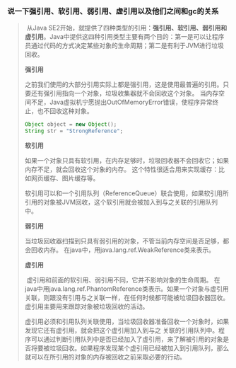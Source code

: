 ### 说一下强引用、软引用、弱引用、虚引用以及他们之间和gc的关系

>  	​	从Java SE2开始，就提供了四种类型的引用：**强引用、软引用、弱引用和虚引用**。Java中提供这四种引用类型主要有两个目的：第一是可以让程序员通过代码的方式决定某些对象的生命周期；第二是有利于JVM进行垃圾回收。 
>
>  **强引用**
>
>  ​	之前我们使用的大部分引用实际上都是强引用，这是使用最普遍的引用。只要还有强引用指向一个对象，垃圾收集器就不会回收这个对象。 当内存空间不足，Java虚拟机宁愿抛出OutOfMemoryError错误，使程序异常终止，也不回收这种对象。 
>
>  ```java
>  Object object = new Object();
>  String str = "StrongReference";
>  ```
>
>  **软引用**
>
>  ​	如果一个对象只具有软引用，在内存足够时，垃圾回收器不会回收它；如果内存不足，就会回收这个对象的内存。 这个特性很适合用来实现缓存：比如网页缓存、图片缓存等。
>
>  ​	软引用可以和一个引用队列（ReferenceQueue）联合使用，如果软引用所引用的对象被JVM回收，这个软引用就会被加入到与之关联的引用队列中。 
>
>  **弱引用**
>
>  ​	当垃圾回收器扫描到只具有弱引用的对象，不管当前内存空间是否足够，都会回收内存。  在java中，用java.lang.ref.WeakReference类来表示。 
>
>  **虚引用**
>
>  ​	虚引用和前面的软引用、弱引用不同，它并不影响对象的生命周期。  在java中用java.lang.ref.PhantomReference类表示。如果一个对象与虚引用关联，则跟没有引用与之关联一样，在任何时候都可能被垃圾回收器回收。虚引用主要用来跟踪对象被垃圾回收的活动。 
>
>  ​	虚引用必须和引用队列关联使用，当垃圾回收器准备回收一个对象时，如果发现它还有虚引用，就会把这个虚引用加入到与之 关联的引用队列中。程序可以通过判断引用队列中是否已经加入了虚引用，来了解被引用的对象是否将要被垃圾回收。如果程序发现某个虚引用已经被加入到引用队列，那么就可以在所引用的对象的内存被回收之前采取必要的行动。
